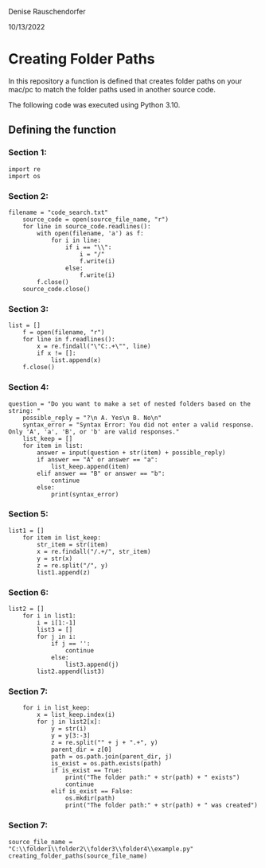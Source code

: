 Denise Rauschendorfer

10/13/2022


# __Creating Folder Paths__

In this repository a function is defined that creates folder paths on your mac/pc to match the folder paths used in another source code.

The following code was executed using Python 3.10. 

## __Defining the function__

### __Section 1:__
```
import re
import os
```


### __Section 2:__
```
filename = "code_search.txt"
    source_code = open(source_file_name, "r")
    for line in source_code.readlines():
        with open(filename, 'a') as f:
            for i in line:
                if i == "\\":
                    i = "/"
                    f.write(i)
                else:
                    f.write(i)
        f.close()
    source_code.close()
```


### __Section 3:__
```
list = []
    f = open(filename, "r")
    for line in f.readlines():
        x = re.findall("\"C:.+\"", line)
        if x != []:
            list.append(x)
    f.close()
```


### __Section 4:__
```
question = "Do you want to make a set of nested folders based on the string: "
    possible_reply = "?\n A. Yes\n B. No\n"
    syntax_error = "Syntax Error: You did not enter a valid response. Only 'A', 'a', 'B', or 'b' are valid responses."
    list_keep = []
    for item in list:
        answer = input(question + str(item) + possible_reply)
        if answer == "A" or answer == "a":
            list_keep.append(item)
        elif answer == "B" or answer == "b":
            continue
        else:
            print(syntax_error)
```


### __Section 5:__
```
list1 = []
    for item in list_keep:
        str_item = str(item)
        x = re.findall("/.+/", str_item)
        y = str(x)
        z = re.split("/", y)
        list1.append(z)
```


### __Section 6:__
```
list2 = []
    for i in list1:
        i = i[1:-1]
        list3 = []
        for j in i:
            if j == '':
                continue
            else:
                list3.append(j)
        list2.append(list3)
```


### __Section 7:__
```
    for i in list_keep:
        x = list_keep.index(i)
        for j in list2[x]:
            y = str(i)
            y = y[3:-3]
            z = re.split("" + j + ".+", y)
            parent_dir = z[0]
            path = os.path.join(parent_dir, j)
            is_exist = os.path.exists(path)
            if is_exist == True:
                print("The folder path:" + str(path) + " exists")
                continue
            elif is_exist == False:
                os.mkdir(path)
                print("The folder path:" + str(path) + " was created")
```


### __Section 7:__
```
source_file_name = "C:\\folder1\\folder2\\folder3\\folder4\\example.py"
creating_folder_paths(source_file_name)

```
